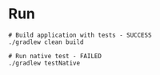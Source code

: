 # Run
```shell script
# Build application with tests - SUCCESS
./gradlew clean build
```

```shell script
# Run native test - FAILED
./gradlew testNative
```